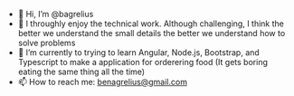 - 👋 Hi, I’m @bagrelius
- 👀 I throughly enjoy the technical work. Although challenging, I think the better we understand the small details the better we understand how to solve problems
- 🌱 I’m currently to trying to learn Angular, Node.js, Bootstrap, and Typescript to make a application for orderering food (It gets boring eating the same thing all the time)
- 📫 How to reach me: benagrelius@gmail.com

<!---
bagrelius/bagrelius is a ✨ special ✨ repository because its `README.md` (this file) appears on your GitHub profile.
You can click the Preview link to take a look at your changes.
--->
